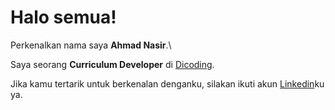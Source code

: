 # Halo semua! 

Perkenalkan nama saya **Ahmad Nasir**.\

Saya seorang **Curriculum Developer** di [Dicoding](https://www.dicoding.com/).

Jika kamu tertarik untuk berkenalan denganku, silakan ikuti akun [Linkedin](https://www.linkedin.com/in/ahmad-nasir-/)ku ya.
